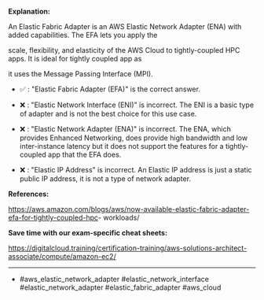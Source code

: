 **Explanation:**

An Elastic Fabric Adapter is an AWS Elastic Network Adapter (ENA) with added capabilities. The EFA lets you apply the

scale, flexibility, and elasticity of the AWS Cloud to tightly-coupled HPC apps. It is ideal for tightly coupled app as

it uses the Message Passing Interface (MPI).

- ✅ :  "Elastic Fabric Adapter (EFA)" is the correct answer.

- ❌ :  "Elastic Network Interface (ENI)" is incorrect. The ENI is a basic type of adapter and is not the best  choice for this use case.

- ❌ :  "Elastic Network Adapter (ENA)" is incorrect. The ENA, which provides Enhanced Networking, does provide high  bandwidth and low inter-instance latency but it does not support the features for a tightly- coupled app that the EFA  does.

- ❌ :  "Elastic IP Address" is incorrect. An Elastic IP address is just a static public IP address, it is not a  type of network adapter.

**References:**

<https://aws.amazon.com/blogs/aws/now-available-elastic-fabric-adapter-efa-for-tightly-coupled-hpc>- workloads/

**Save time with our exam-specific cheat sheets:**

<https://digitalcloud.training/certification-training/aws-solutions-architect-associate/compute/amazon-ec2/>

----

- #aws_elastic_network_adapter #elastic_network_interface #elastic_network_adapter #elastic_fabric_adapter #aws_cloud
